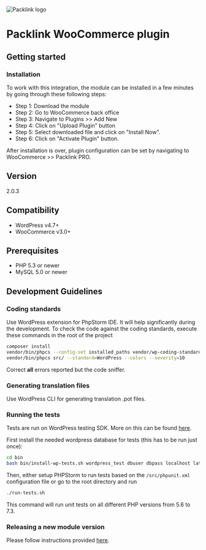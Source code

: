 ![Packlink logo](https://pro.packlink.es/public-assets/common/images/icons/packlink.svg)

# Packlink WooCommerce plugin

## Getting started

### Installation
To work with this integration, the module can be installed in a few minutes by going through these following steps:

- Step 1: Download the module
- Step 2: Go to WooCommerce back office
- Step 3: Navigate to Plugins >> Add New
- Step 4: Click on "Upload Plugin" button 
- Step 5: Select downloaded file and click on "Install Now".
- Step 6: Click on "Activate Plugin" button.

After installation is over, plugin configuration can be set by navigating to WooCommerce >> Packlink PRO.

## Version
2.0.3

## Compatibility
- WordPress v4.7+
- WooCommerce v3.0+

## Prerequisites
- PHP 5.3 or newer
- MySQL 5.0 or newer

## Development Guidelines
### Coding standards
Use WordPress extension for PhpStorm IDE. It will help significantly during the development.
To check the code against the coding standards, execute these commands in the root of the project
```bash
composer install
vendor/bin/phpcs --config-set installed_paths vendor/wp-coding-standards/wpcs/
vendor/bin/phpcs src/ --standard=WordPress --colors --severity=10
``` 

Correct **all** errors reported but the code sniffer.

### Generating translation files

Use WordPress CLI for generating translation .pot files.

### Running the tests
Tests are run on WordPress testing SDK. More on this can be found [here](https://make.wordpress.org/cli/handbook/plugin-unit-tests/).

First install the needed wordpress database for tests (this has to be run just once):
```bash
cd bin
bash bin/install-wp-tests.sh wordpress_test dbuser dbpass localhost latest
``` 
Then, either setup PHPStorm to run tests based on the `/src/phpunit.xml` configuration file
or go to the root directory and run
```bash
./run-tests.sh
```
This command will run unit tests on all different PHP versions from 5.6 to 7.3.

### Releasing a new module version

Please follow instructions provided [here](https://logeecom.atlassian.net/wiki/spaces/PACKLINK/pages/1367179297/WC+-+Plugin+Release+Procedure).